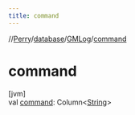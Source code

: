 ```yaml
---
title: command
---
```

//[Perry](../../../index.html)/[database](../index.html)/[GMLog](index.html)/[command](command.html)



# command



[jvm]\
val [command](command.html): Column&lt;[String](https://kotlinlang.org/api/latest/jvm/stdlib/kotlin/-string/index.html)&gt;




